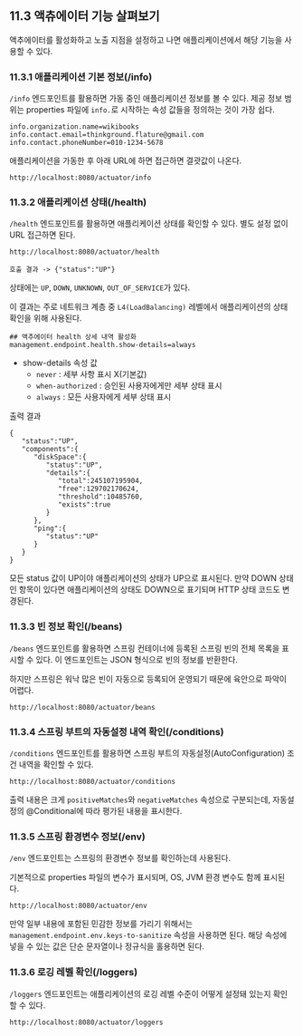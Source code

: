 ## 11.3 액츄에이터 기능 살펴보기

액추에이터를 활성화하고 노출 지점을 설정하고 나면 애플리케이션에서 해당 기능을 사용할 수 있다.

### 11.3.1 애플리케이션 기본 정보(/info)

`/info` 엔드포인트를 활용하면 가동 중인 애플리케이션 정보를 볼 수 있다. 제공 정보 범위는 properties 파일에 `info.`로 시작하는 속성 값들을 정의하는 것이 가장 쉽다.

```
info.organization.name=wikibooks
info.contact.email=thinkground.flature@gmail.com
info.contact.phoneNumber=010-1234-5678
```

애플리케이션을 가동한 후 아래 URL에 하면 접근하면 결괏값이 나온다.

```
http://localhost:8080/actuator/info
```

### 11.3.2 애플리케이션 상태(/health)

`/health` 엔드포인트를 활용하면 애플리케이션 상태를 확인할 수 있다. 별도 설정 없이 URL 접근하면 된다.

```
http://localhost:8080/actuator/health
```

```
호출 결과 -> {"status":"UP"}
```

상태에는 `UP`, `DOWN`, `UNKNOWN`, `OUT_OF_SERVICE`가 있다.

이 결과는 주로 네트워크 계층 중 `L4(LoadBalancing)` 레벨에서 애플리케이션의 상태 확인을 위해 사용된다.

```
## 액추에이터 health 상세 내역 활성화
management.endpoint.health.show-details=always
```

- show-details 속성 값
    - `never` : 세부 사항 표시 X(기본값)
    - `when-authorized` : 승인된 사용자에게만 세부 상태 표시
    - `always` : 모든 사용자에게 세부 상태 표시

출력 결과

```
{
   "status":"UP",
   "components":{
      "diskSpace":{
         "status":"UP",
         "details":{
            "total":245107195904,
            "free":129702170624,
            "threshold":10485760,
            "exists":true
         }
      },
      "ping":{
         "status":"UP"
      }
   }
}
```

모든 status 값이 UP이야 애플리케이션의 상태가 UP으로 표시된다. 만약 DOWN 상태인 항목이 있다면 애플리케이션의 상태도 DOWN으로 표기되며 HTTP 상태 코드도 변경된다.

### 11.3.3 빈 정보 확인(/beans)

`/beans` 엔드포인트를 활용하면 스프링 컨테이너에 등록된 스프링 빈의 전체 목록을 표시할 수 있다. 이 엔드포인트는 JSON 형식으로 빈의 정보를 반환한다.

하지만 스프링은 워낙 많은 빈이 자동으로 등록되어 운영되기 때문에 육안으로 파악이 어렵다.

```
http://localhost:8080/actuator/beans
```

### 11.3.4 스프링 부트의 자동설정 내역 확인(/conditions)

`/conditions` 엔드포인트를 활용하면 스프링 부트의 자동설정(AutoConfiguration) 조건 내역을 확인할 수 있다.

```
http://localhost:8080/actuator/conditions
```

출력 내용은 크게 `positiveMatches`와 `negativeMatches` 속성으로 구분되는데, 자동설정의 @Conditional에 따라 평가된 내용을 표시한다.

### 11.3.5 스프링 환경변수 정보(/env)

`/env` 엔드포인트는 스프링의 환경변수 정보를 확인하는데 사용된다.

기본적으로 properties 파일의 변수가 표시되며, OS, JVM 환경 변수도 함께 표시된다.

```
http://localhost:8080/actuator/env
```

만약 일부 내용에 포함된 민감한 정보를 가리기 위해서는 `management.endpoint.env.keys-to-sanitize` 속성을 사용하면 된다. 해당 속성에 넣을 수 있는 값은 단순 문자열이나 정규식을 홀용하면 된다.

### 11.3.6 로깅 레벨 확인(/loggers)

`/loggers` 엔드포인트는 애플리케이션의 로깅 레벨 수준이 어떻게 설정돼 있는지 확인할 수 있다.
```
http://localhost:8080/actuator/loggers
```